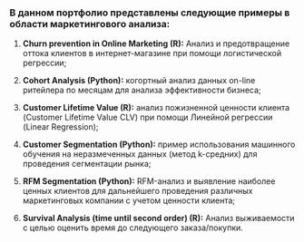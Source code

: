 
### В данном портфолио представлены следующие примеры в области маркетингового анализа:

1. __Churn prevention in Online Marketing (R):__ Анализ и предотвращение оттока клиентов в интернет-магазине при помощи логистической регрессии;


2. __Cohort Analysis (Python):__ когортный анализ данных on-line ритейлера по месяцам для анализа эффективности бизнеса; 


3. __Customer Lifetime Value (R):__ анализ пожизненной ценности клиента (Customer Lifetime Value CLV) при помощи Линейной регрессии (Linear Regression);


4. __Customer Segmentation (Python):__ пример использования машинного обучения на неразмеченных данных (метод k-средних) для проведения сегментации рынка;


5. __RFM Segmentation (Python):__ RFM-анализ и выявление наиболее ценных клиентов для дальнейшего проведения различных маркетинговых компании с учетом ценности клиента;


6. __Survival Analysis (time until second order) (R):__ Анализ выживаемости с целью оценить время до следующего заказа/покупки. 
